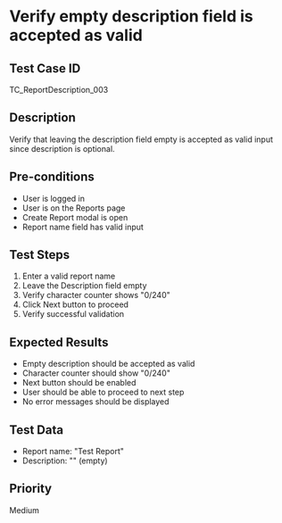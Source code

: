 # Verify empty description field is accepted as valid

## Test Case ID
TC_ReportDescription_003

## Description
Verify that leaving the description field empty is accepted as valid input since description is optional.

## Pre-conditions
- User is logged in
- User is on the Reports page
- Create Report modal is open
- Report name field has valid input

## Test Steps
1. Enter a valid report name
2. Leave the Description field empty
3. Verify character counter shows "0/240"
4. Click Next button to proceed
5. Verify successful validation

## Expected Results
- Empty description should be accepted as valid
- Character counter should show "0/240"
- Next button should be enabled
- User should be able to proceed to next step
- No error messages should be displayed

## Test Data
- Report name: "Test Report"
- Description: "" (empty)

## Priority
Medium
